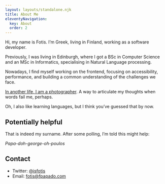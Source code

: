 ```yaml
---
layout: layouts/standalone.njk
title: About Me
eleventyNavigation:
  key: About
  order: 2
---
```


Hi, my name is Fotis. I’m Greek, living in Finland, working as a software developer.

Previously, I was living in Edinburgh, where I got a BSc in Computer Science and an MSc in Informatics, specialising in Natural Language processing.

Nowadays, I find myself working on the frontend, focusing on accessibility, performance, and building a common understanding of the challenges we face.

[In another life, I am a photographer](https://fotis.photos). A way to articulate my thoughts when words fail me, perhaps.

Oh, I also like learning languages, but I think you’ve guessed that by now.

## Potentially helpful

That is indeed my surname. After some polling, I’m told this might help:

_Papa-doh-george-oh-poulos_

## Contact

- Twitter: [@isfotis](https://twitter.com/isfotis)
- Email: [fotis@fpapado.com](mailto:fotis@fpapado.com)
